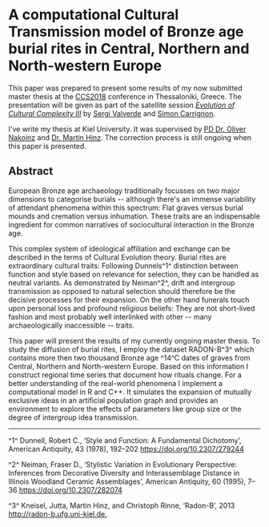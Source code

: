 # A computational Cultural Transmission model of Bronze age burial rites in Central, Northern and North-western Europe

This paper was prepared to present some results of my now submitted master thesis at the [CCS2018](http://ccs2018.web.auth.gr/) conference in Thessaloniki, Greece. The presentation will be given as part of the satellite session [*Evolution of Cultural Complexity III*](https://ccs18.bsc.es/) by [Sergi Valverde](https://svalver.github.io/) and [Simon Carrignon](https://www.bsc.es/carrignon-simon).

I've write my thesis at Kiel University. It was supervised by [PD Dr. Oliver Nakoinz](https://www.ufg.uni-kiel.de/en/staff-directory/professors/oliver-nakoinz) and [Dr. Martin Hinz](http://www.martinhinz.info/). The correction process is still ongoing when this paper is presented.

## Abstract

European Bronze age archaeology traditionally focusses on two major dimensions to categorise burials -- although there's an immense variability of attendant phenomena within this spectrum: Flat graves versus burial mounds and cremation versus inhumation. These traits are an indispensable ingredient for common narratives of sociocultural interaction in the Bronze age.

This complex system of ideological affiliation and exchange can be described in the terms of Cultural Evolution theory. Burial rites are extraordinary cultural traits: Following Dunnels^1^ distinction between function and style based on relevance for selection, they can be handled as neutral variants. As demonstrated by Neiman^2^, drift and intergroup transmission as opposed to natural selection should therefore be the decisive processes for their expansion. On the other hand funerals touch upon personal loss and profound religious beliefs: They are not short-lived fashion and most probably well interlinked with other -- many archaeologically inaccessible -- traits.

This paper will present the results of my currently ongoing master thesis. To study the diffusion of burial rites, I employ the dataset RADON-B^3^ which contains more then two thousand Bronze age ^14^C dates of graves from Central, Northern and North-western Europe. Based on this information I construct regional time series that document how rituals change. For a better understanding of the real-world phenomena I implement a computational model in R and C++. It simulates the expansion of mutually exclusive ideas in an artificial population graph and provides an environment to explore the effects of parameters like group size or the degree of intergroup idea transmission.

***

^1^ Dunnell, Robert C., ‘Style and Function: A Fundamental Dichotomy’, American Antiquity, 43 (1978), 192–202 <https://doi.org/10.2307/279244>
 
^2^ Neiman, Fraser D., ‘Stylistic Variation in Evolutionary Perspective: Inferences from Decorative Diversity and Interassemblage Distance in Illinois Woodland Ceramic Assemblages’, American Antiquity, 60 (1995), 7–36 <https://doi.org/10.2307/282074>

^3^ Kneisel, Jutta, Martin Hinz, and Christoph Rinne, ‘Radon-B’, 2013 <http://radon-b.ufg.uni-kiel.de.>
